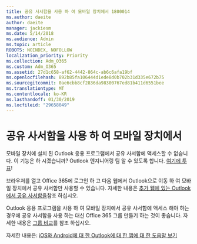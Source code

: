 ```yaml
---
title: 공유 사서함을 사용 하 여 모바일 장치에서 1800014
ms.author: daeite
author: daeite
manager: jackiesm
ms.date: 5/14/2018
ms.audience: Admin
ms.topic: article
ROBOTS: NOINDEX, NOFOLLOW
localization_priority: Priority
ms.collection: Adm_O365
ms.custom: Adm_O365
ms.assetid: 27d1c658-af62-4442-864c-ab6c6afa19bf
ms.openlocfilehash: 892b85fa106444d1ede8d0b702b31d335e672b75
ms.sourcegitcommit: 0ae6cbb8cf2836da98300767ed81b411d6551bee
ms.translationtype: MT
ms.contentlocale: ko-KR
ms.lasthandoff: 01/30/2019
ms.locfileid: "29658049"
---
```

# <a name="using-a-shared-mailbox-on-a-mobile-device"></a>공유 사서함을 사용 하 여 모바일 장치에서

모바일 장치에 설치 된 Outlook 응용 프로그램에서 공유 사서함에 액세스할 수 없습니다. 이 기능은 하 시겠습니까? Outlook 엔지니어링 팀 알 수 있도록 합니다. [여기에 투표](https://go.microsoft.com/fwlink/?linked=862116)!
  
브라우저를 열고 Office 365에 로그인 하 고 다음 웹에서 Outlook으로 이동 하 여 모바일 장치에서 공유 사서함만 사용할 수 있습니다. 자세한 내용은 [추가 웹에 있는 Outlook에서 공유 사서함을](https://support.office.com/article/add-a-shared-mailbox-to-outlook-on-the-web-98b5a90d-4e38-415d-a030-f09a4cd28207)참조 하십시오.
  
Outlook 응용 프로그램을 사용 하 여 모바일 장치에서 공유 사서함에 액세스 해야 하는 경우에 공유 사서함을 사용 하는 대신 Office 365 그룹 만들기 하는 것이 좋습니다. 자세한 내용은 [그룹 비교](https://support.office.com/article/758759ad-63ee-4ea9-90a3-39f941897b7d.aspx)를 참조 하십시오.
  
자세한 내용은: [iOS와 Android에 대 한 Outlook에 대 한 앱에 대 한 도움말 보기](https://support.office.com/article/Get-in-app-help-for-Outlook-for-iOS-and-Android-218a22d1-9fa5-4889-b689-de1c63493243)
  

